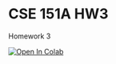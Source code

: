 # CSE 151A HW3

Homework 3

<a target="_blank" href="https://colab.research.google.com/github/ucsd-cse151a-ss25/hw3">
  <img src="https://colab.research.google.com/assets/colab-badge.svg" alt="Open In Colab"/>
</a>
